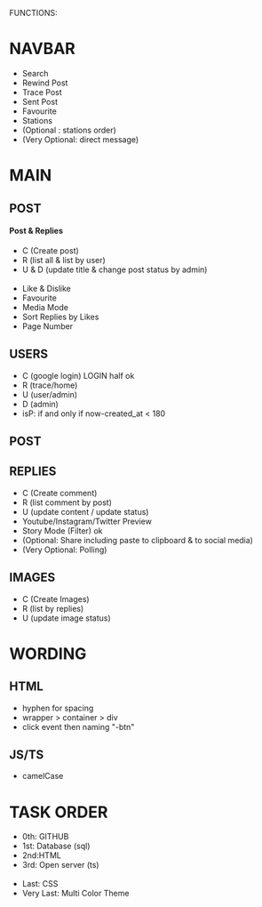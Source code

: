 FUNCTIONS:

# NAVBAR
- Search
- Rewind Post
- Trace Post 
- Sent Post
- Favourite
- Stations 
- (Optional : stations order)
- (Very Optional: direct message)


# MAIN
## POST
#### Post & Replies
- C (Create post)
- R (list all & list by user)
- U & D (update title & change post status by admin)
<br/><br/>
- Like & Dislike 
- Favourite
- Media Mode
- Sort Replies by Likes
- Page Number

 
## USERS
- C (google login) LOGIN half ok
- R (trace/home)
- U (user/admin)
- D (admin)
- isP: if and only if now-created_at < 180

## POST

## REPLIES
- C (Create comment)
- R (list comment by post)
- U (update content / update status)
- Youtube/Instagram/Twitter Preview
- Story Mode (Filter) ok
- (Optional: Share including paste to clipboard & to social media)
- (Very Optional: Polling)

## IMAGES
- C (Create Images)
- R (list by replies)
- U (update image status)


# WORDING
## HTML
- hyphen for spacing
- wrapper > container > div
- click event then naming "-btn"

## JS/TS 
- camelCase


# TASK ORDER
- 0th: GITHUB 
- 1st: Database (sql) 
- 2nd:HTML 
- 3rd: Open server (ts) 
<br/><br/>
- Last: CSS
- Very Last: Multi Color Theme 
